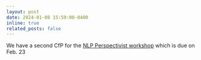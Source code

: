 ```yaml
---
layout: post
date: 2024-01-08 15:59:00-0400
inline: true
related_posts: false
---
```

We have a second CfP for the [NLP Perspectivist workshop](https://nlperspectives.di.unito.it) which is due on Feb. 23
